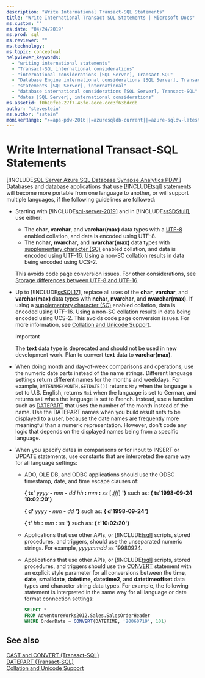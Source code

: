 ```yaml
---
description: "Write International Transact-SQL Statements"
title: "Write International Transact-SQL Statements | Microsoft Docs"
ms.custom: ""
ms.date: "04/24/2019"
ms.prod: sql
ms.reviewer: ""
ms.technology: 
ms.topic: conceptual
helpviewer_keywords: 
  - "writing international statements"
  - "Transact-SQL international considerations"
  - "international considerations [SQL Server], Transact-SQL"
  - "Database Engine international considerations [SQL Server], Transact-SQL"
  - "statements [SQL Server], international"
  - "database international considerations [SQL Server], Transact-SQL"
  - "dates [SQL Server], international considerations"
ms.assetid: f0b10fee-27f7-45fe-aece-ccc3f63bdcdb
author: "stevestein"
ms.author: "sstein"
monikerRange: ">=aps-pdw-2016||=azuresqldb-current||=azure-sqldw-latest||>=sql-server-2016||=sqlallproducts-allversions||>=sql-server-linux-2017||=azuresqldb-mi-current"
---
```

# Write International Transact-SQL Statements
[!INCLUDE[SQL Server Azure SQL Database Synapse Analytics PDW ](../../includes/applies-to-version/sql-asdb-asdbmi-asa-pdw.md)]
  Databases and database applications that use [!INCLUDE[tsql](../../includes/tsql-md.md)] statements will become more portable from one language to another, or will support multiple languages, if the following guidelines are followed:  

-   Starting with [!INCLUDE[sql-server-2019](../../includes/sssqlv15-md.md)] and in [!INCLUDE[ssSDSfull](../../includes/sssdsfull-md.md)], use either:
    -   The **char**, **varchar**, and **varchar(max)** data types with a [UTF-8](../../relational-databases/collations/collation-and-unicode-support.md#utf8) enabled collation, and data is encoded using UTF-8.
    -   The **nchar**, **nvarchar**, and **nvarchar(max)** data types with [supplementary character (SC)](../../relational-databases/collations/collation-and-unicode-support.md#Supplementary_Characters) enabled collation, and data is encoded using UTF-16. Using a non-SC collation results in data being encoded using UCS-2.      

    This avoids code page conversion issues. For other considerations, see [Storage differences between UTF-8 and UTF-16](../../relational-databases/collations/collation-and-unicode-support.md#storage_differences).  

-   Up to [!INCLUDE[ssSQL17](../../includes/sssql17-md.md)], replace all uses of the **char**, **varchar**, and **varchar(max)** data types with **nchar**, **nvarchar**, and **nvarchar(max)**. If using a [supplementary character (SC)](../../relational-databases/collations/collation-and-unicode-support.md#Supplementary_Characters) enabled collation, data is encoded using UTF-16. Using a non-SC collation results in data being encoded using UCS-2. This avoids code page conversion issues. For more information, see [Collation and Unicode Support](../../relational-databases/collations/collation-and-unicode-support.md). 

    > [!IMPORTANT]
    > The **text** data type is deprecated and should not be used in new development work. Plan to convert **text** data to **varchar(max)**.
  
-   When doing month and day-of-week comparisons and operations, use the numeric date parts instead of the name strings. Different language settings return different names for the months and weekdays. For example, `DATENAME(MONTH,GETDATE())` returns `May` when the language is set to U.S. English, returns `Mai` when the language is set to German, and returns `mai` when the language is set to French. Instead, use a function such as [DATEPART](../../t-sql/functions/datepart-transact-sql.md) that uses the number of the month instead of the name. Use the DATEPART names when you build result sets to be displayed to a user, because the date names are frequently more meaningful than a numeric representation. However, don't code any logic that depends on the displayed names being from a specific language.  
  
-   When you specify dates in comparisons or for input to INSERT or UPDATE statements, use constants that are interpreted the same way for all language settings:  
  
    -   ADO, OLE DB, and ODBC applications should use the ODBC timestamp, date, and time escape clauses of:  
  
         **{ ts'** _yyyy_ **-** _mm_ **-** _dd_ _hh_ **:** _mm_ **:** _ss_ [**.**_fff_] **'}** such as: **{ ts'1998-09-24 10:02:20'}**  
  
         **{ d'** _yyyy_ **-** _mm_ **-** _dd_ **'}** such as: **{ d'1998-09-24'}**
  
         **{ t'** _hh_ **:** _mm_ **:** _ss_ **'}** such as: **{ t'10:02:20'}**  
  
    -   Applications that use other APIs, or [!INCLUDE[tsql](../../includes/tsql-md.md)] scripts, stored procedures, and triggers, should use the unseparated numeric strings. For example, *yyyymmdd* as 19980924.  
  
    -   Applications that use other APIs, or [!INCLUDE[tsql](../../includes/tsql-md.md)] scripts, stored procedures, and triggers should use the [CONVERT](../../t-sql/functions/cast-and-convert-transact-sql.md) statement with an explicit style parameter for all conversions between the **time**, **date**, **smalldate**, **datetime**, **datetime2**, and **datetimeoffset** data types and character string data types. For example, the following statement is interpreted in the same way for all language or date format connection settings:  
  
        ```sql  
        SELECT *  
        FROM AdventureWorks2012.Sales.SalesOrderHeader  
        WHERE OrderDate = CONVERT(DATETIME, '20060719', 101)  
        ```  
  
## See also
[CAST and CONVERT &#40;Transact-SQL&#41;](../../t-sql/functions/cast-and-convert-transact-sql.md)     
[DATEPART &#40;Transact-SQL&#41;](../../t-sql/functions/datepart-transact-sql.md)        
[Collation and Unicode Support](../../relational-databases/collations/collation-and-unicode-support.md)      
